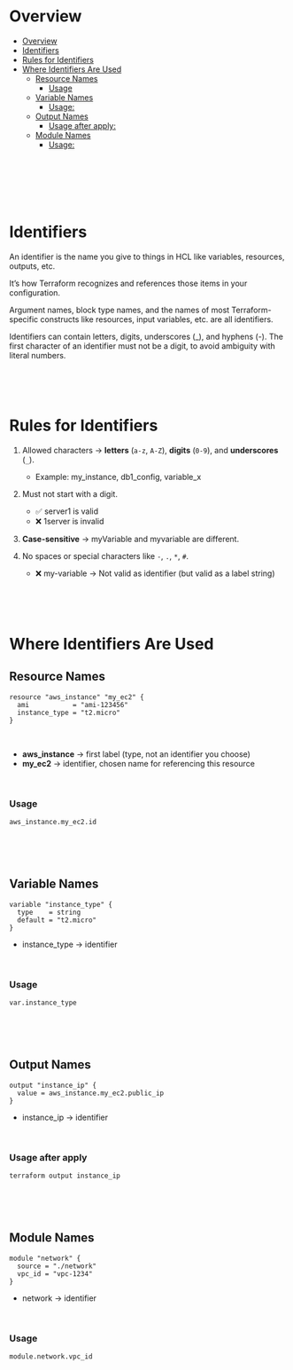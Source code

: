 # Overview

- [Overview](#overview)
- [Identifiers](#identifiers)
- [Rules for Identifiers](#rules-for-identifiers)
- [Where Identifiers Are Used](#where-identifiers-are-used)
  - [Resource Names](#resource-names)
    - [Usage](#usage)
  - [Variable Names](#variable-names)
    - [Usage:](#usage-1)
  - [Output Names](#output-names)
    - [Usage after apply:](#usage-after-apply)
  - [Module Names](#module-names)
    - [Usage:](#usage-2)

&nbsp;

&nbsp;

&nbsp;

# Identifiers

An identifier is the name you give to things in HCL like variables, resources, outputs, etc.

It’s how Terraform recognizes and references those items in your configuration.

Argument names, block type names, and the names of most Terraform-specific constructs like resources, input variables, etc. are all identifiers.

Identifiers can contain letters, digits, underscores (\_), and hyphens (-). The first character of an identifier must not be a digit, to avoid ambiguity with literal numbers.

&nbsp;

&nbsp;

# Rules for Identifiers

1. Allowed characters → **letters** (`a-z`, `A-Z`), **digits** (`0-9`), and **underscores** (`_`).

   - Example: my_instance, db1_config, variable_x

2. Must not start with a digit.

   - ✅ server1 is valid
   - ❌ 1server is invalid

3. **Case-sensitive** → myVariable and myvariable are different.

4. No spaces or special characters like `-`, `.`, `*`, `#`.

   - ❌ my-variable → Not valid as identifier (but valid as a label string)

&nbsp;

&nbsp;

# Where Identifiers Are Used

## Resource Names

```hcl
resource "aws_instance" "my_ec2" {
  ami           = "ami-123456"
  instance_type = "t2.micro"
}
```

&nbsp;

- **aws_instance** → first label (type, not an identifier you choose)
- **my_ec2** → identifier, chosen name for referencing this resource

&nbsp;

### Usage

```md
aws_instance.my_ec2.id
```

&nbsp;

&nbsp;

## Variable Names

```hcl
variable "instance_type" {
  type    = string
  default = "t2.micro"
}
```

- instance_type → identifier

&nbsp;

### Usage

```md
var.instance_type
```

&nbsp;

&nbsp;

## Output Names

```hcl
output "instance_ip" {
  value = aws_instance.my_ec2.public_ip
}
```

- instance_ip → identifier

&nbsp;

### Usage after apply

```md
terraform output instance_ip
```

&nbsp;

&nbsp;

## Module Names

```hcl
module "network" {
  source = "./network"
  vpc_id = "vpc-1234"
}
```

- network → identifier

&nbsp;

### Usage

```md
module.network.vpc_id
```

&nbsp;
